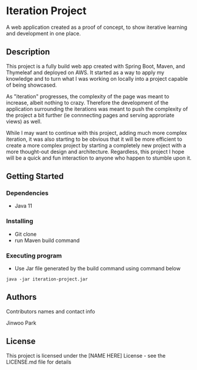 # Iteration Project

A web application created as a proof of concept, to show iterative learning and development in one place.

## Description

This project is a fully build web app created with Spring Boot, Maven, and Thymeleaf and deployed on AWS. It started as a way to apply my knowledge and to 
turn what I was working on locally into a project capable of being showcased.

As "iteration" progresses, the complexity of the page was meant to increase, albeit nothing to crazy. Therefore the development of the application surrounding
the iterations was meant to push the complexity of the project a bit further (ie connnecting pages and serving approriate views) as well.

While I may want to continue with this project, adding much more complex iteration, it was also starting to be obvious that it will be more efficient to create a more
complex project by starting a completely new project with a more thought-out design and architecture. Regardless, this project I hope will be a quick and fun interaction to anyone who happen to stumble upon it.

## Getting Started

### Dependencies

* Java 11

### Installing

* Git clone
* run Maven build command

### Executing program

* Use Jar file generated by the build command using command below
```
java -jar iteration-project.jar
```


## Authors

Contributors names and contact info

Jinwoo Park


## License

This project is licensed under the [NAME HERE] License - see the LICENSE.md file for details
